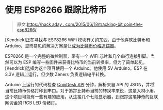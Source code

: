 # 使用 ESP8266 跟踪比特币

> 原文:[https://hack aday . com/2015/06/18/tracking-bit coin-the-esp8266/](https://hackaday.com/2015/06/18/tracking-bitcoin-with-the-esp8266/)

[Kendrick]正在寻找与 ESP8266 WiFi 模块有关的东西，由于他喜欢比特币和 Arduino，显而易见的解决方案是让[成为比特币价格追踪器](http://www.kendricktabi.com/2015/06/bitcoin-price-ticker-using-esp8266-wifi-module.html)。

ESP8266 是一个完整的微控制器，带有一个 WiFi 芯片和几个串行连接引脚。当然可以为 ESP 编写一些固件来获得比特币的当前转换率，但为了简单起见，[Kendrick]选择为这个项目使用一个 Arduino。他使用 5V Arduino，ESP 在 3.3V 逻辑上运行，但少数 Zeners 负责逻辑电平转换。

Arduino 上运行的代码检查 [CoinDesk API](http://www.coindesk.com/api/) 分钟，解析来自 API 的 JSON，并将当前比特币价格打印到串口。对于追踪比特币当前的转换率来说，这是大材小用。这个项目可能有一些有趣的应用，从连接几个七段显示器，到跟踪这笔神奇的互联网资金的 RGB LED 情绪灯。